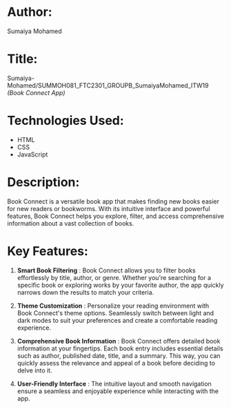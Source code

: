 # Author:  
Sumaiya Mohamed

# Title: 
 Sumaiya-Mohamed/SUMMOH081_FTC2301_GROUPB_SumaiyaMohamed_ITW19
  _(Book Connect App)_

# Technologies Used:
* HTML
* CSS 
* JavaScript

# Description:
  Book Connect is a versatile book app that makes finding new books easier for new readers or bookworms. With its intuitive interface and powerful features, Book Connect helps you explore, filter, and access comprehensive information about a vast collection of books. 

# Key Features:

1. **Smart Book Filtering** : Book Connect allows you to filter books effortlessly by title, author, or genre. Whether you're searching for a specific book or exploring works by your favorite author, the app quickly narrows down the results to match your criteria.

1. **Theme Customization** : Personalize your reading environment with Book Connect's theme options. Seamlessly switch between light and dark modes to suit your preferences and create a comfortable reading experience.

1. **Comprehensive Book Information** : Book Connect offers detailed book information at your fingertips. Each book entry includes essential details such as author, published date, title, and a summary. This way, you can quickly assess the relevance and appeal of a book before deciding to delve into it.

1. **User-Friendly Interface** : The intuitive layout and smooth navigation ensure a seamless and enjoyable experience while interacting with the app.
